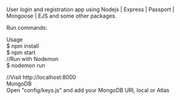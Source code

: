 User login and registration app using Nodejs | Express | Passport | Mongoose | EJS and some other packages.

Run commands:

Usage                                                                                                                                                            
$ npm install                                                                                                                            
$ npm start                                                                                                                               
//Run with Nodemon                                                                                                                         
$ nodemon run

//Visit http://localhost:8000                                                                                                                                                                                         
MongoDB                                                                                                                                   
Open "config/keys.js" and add your MongoDB URI, local or Atlas
